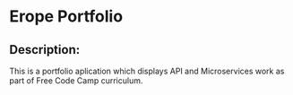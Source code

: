 
# Erope Portfolio

## Description:

This is a portfolio aplication which displays API and Microservices work as part of Free Code Camp curriculum. 
